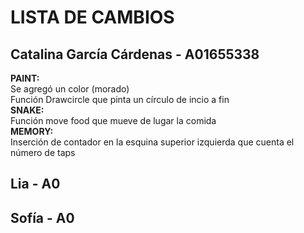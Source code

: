 # LISTA DE CAMBIOS<br>


## Catalina García Cárdenas - A01655338 <br>
<b> PAINT:<br> </b>
Se agregó un color (morado) <br>
Función Drawcircle que pinta un círculo de incio a fin<br>
<b>SNAKE:<br></b>
Función move food que mueve de lugar la comida<br>
<b>MEMORY:<br></b>
Inserción de contador en la esquina superior izquierda que cuenta el número de taps<br>


## Lia - A0<br>



## Sofía - A0<br>
